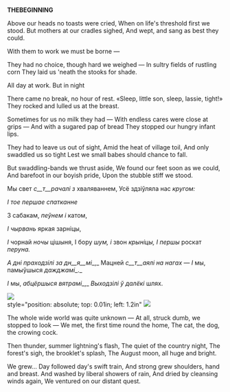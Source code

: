  
**THEBEGINNING**

Above our heads no toasts were cried, When on life's threshold first we stood. But mothers at our cradles sighed, And wept, and sang as best they could.

With them to work we must be borne —

They had no choice, though hard we weighed — In sultry fields of rustling corn They laid us 'neath the stooks for shade.

All day at work. But in night

There came no break, no hour of rest. «Sleep, little son, sleep, lassie, tight!» They rocked and lulled us at the breast.

Sometimes for us no milk they had — With endless cares were close at grips — And with a sugared pap of bread They stopped our hungry infant lips.

They had to leave us out of sight, Amid the heat of village toil, And only swaddled us so tight Lest we small babes should chance to fall.

But swaddling-bands we thrust aside, We found our feet soon as we could, And barefoot in our boyish pride, Upon the stubble stiff we stood.

Мы свет _с__т__рачалі з_ хваляваннем, Усё здзіўляла нас _кругом:_

_I_ _тое першае спатканне_

3 сабакам, _пеўнем і_ катом,

_I_ _чырвань_ яркая зарніцы,

_I_ чорнай _ночы_ цішыня, I бору _шум, і_ звон _крыніцы,_ _I_ _першы_ роскат _перуна._

_А дні праходзілі за дн__я__мі__,_ Мацней _с__т__аялі на нагах_ _— I_ мы, памыўшыся _дажджамі__._

_I_ мы, _абцёршыся вятрамі__,_ _Выходзілі ў далёкі_ шлях.

![](2022-%D0%9C%D1%96%D0%BD%D1%81%D0%BA-%D0%BB%D1%83%D1%87%D0%BD%D0%B0%D1%81%D1%86%D1%8C-%D0%BC%D1%96%D0%BA%D0%BE%D0%BB%D0%B0-%D0%BC%D1%8F%D1%82%D0%BB%D1%96%D1%86%D0%BA%D1%96_html_ef71bd0653e28066.jpg)  
style="position: absolute; top: 0.01in; left: 1.2in" ![](2022-%D0%9C%D1%96%D0%BD%D1%81%D0%BA-%D0%BB%D1%83%D1%87%D0%BD%D0%B0%D1%81%D1%86%D1%8C-%D0%BC%D1%96%D0%BA%D0%BE%D0%BB%D0%B0-%D0%BC%D1%8F%D1%82%D0%BB%D1%96%D1%86%D0%BA%D1%96_html_528c0c40ef3659c7.jpg)  

The whole wide world was quite unknown — At all, struck dumb, we stopped to look — We met, the first time round the home, The cat, the dog, the crowing cock.

Then thunder, summer lightning's flash, The quiet of the country night, The forest's sigh, the brooklet's splash, The August moon, all huge and bright.

We grew... Day followed day's swift train, And strong grew shoulders, hand and breast. And washed by liberal showers of rain, And dried by cleansing winds again, We ventured on our distant quest.
